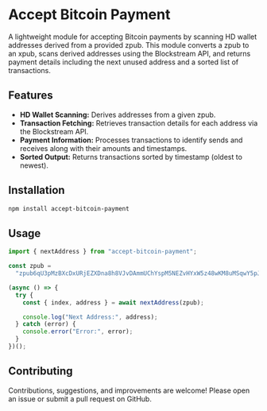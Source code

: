 # Accept Bitcoin Payment

A lightweight module for accepting Bitcoin payments by scanning HD wallet addresses derived from a provided zpub. This module converts a zpub to an xpub, scans derived addresses using the Blockstream API, and returns payment details including the next unused address and a sorted list of transactions.

## Features

- **HD Wallet Scanning:** Derives addresses from a given zpub.
- **Transaction Fetching:** Retrieves transaction details for each address via the Blockstream API.
- **Payment Information:** Processes transactions to identify sends and receives along with their amounts and timestamps.
- **Sorted Output:** Returns transactions sorted by timestamp (oldest to newest).

## Installation

```bash
npm install accept-bitcoin-payment
```

## Usage

```js
import { nextAddress } from "accept-bitcoin-payment";

const zpub =
  "zpub6qU3pMzBXcDxURjEZXDna8h8VJvDAmmUChYspM5NEZvHYxW5z48wKM8uMSqwY5pJEML41Aq7FC3hLSwa14EG42mVA1izYJzxo9TSt4W7Xii";

(async () => {
  try {
    const { index, address } = await nextAddress(zpub);

    console.log("Next Address:", address);
  } catch (error) {
    console.error("Error:", error);
  }
})();
```

## Contributing

Contributions, suggestions, and improvements are welcome! Please open an issue or submit a pull request on GitHub.
